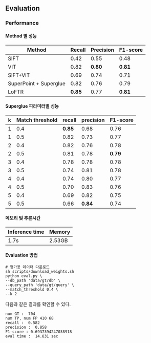 ## Evaluation

### Performance
#### Method 별 성능
|Method| Recall   | Precision | F1-score |
|------|----------|-----------|----------|
|SIFT| 0.42     | 0.55      | 0.48     |
|VIT| 0.82     | **0.80**  | **0.81**     |
|SIFT+VIT| 0.69     | 0.74      | 0.71     |
|SuperPoint + Superglue| 0.82     | 0.76      | 0.79     |
|LoFTR| **0.85** | 0.77      | **0.81** |


#### Superglue 파라미터별 성능

| k   | Match threshold | recall   | precision | F1-score |
|-----|-----------------|----------|-----------|----------|
| 1   | 0.4             | **0.85** | 0.68      | 0.76     |
| 1   | 0.5             | 0.82     | 0.73      | 0.77     |
| 2   | 0.4             | 0.82     | 0.76      | 0.78     |
| 2   | 0.5             | 0.81     | 0.78      | **0.79** |
| 3   | 0.4             | 0.78     | 0.78      | 0.78     |
| 3   | 0.5             | 0.74     | 0.81      | 0.78     |
| 4   | 0.4             | 0.74     | 0.80      | 0.77     |
| 4   | 0.5             | 0.70     | 0.83      | 0.76     |
| 5   | 0.4             | 0.69     | 0.82      | 0.75     |
| 5   | 0.5             | 0.66     | **0.84**  | 0.74     |

#### 메모리 및 추론시간

| Inference time | Memory |
|----------------|--------|
| 1.7s           | 2.53GB |

#### Evaluation 방법
```shell
# 평가용 데이터 다운로드
sh scripts/download_weights.sh
python eval.py \
--db_path 'data/gt/db' \
--query_path 'data/gt/query' \
--match_threshold 0.4 \
--k 2
```
다음과 같은 결과를 확인할 수 있다.

```shell
num GT :  704
num TP, num FP 410 68
recall :  0.582
precision :  0.858
F1-score : 0.6937394247038918
eval time :  14.831 sec
```